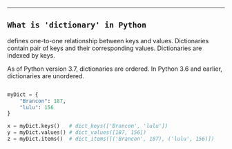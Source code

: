 ---
`What is 'dictionary' in Python`
-----------------------------

defines one-to-one relationship between keys and values. Dictionaries contain pair of keys and their corresponding values. Dictionaries are indexed by keys.


As of Python version 3.7, dictionaries are ordered. 
In Python 3.6 and earlier, dictionaries are unordered.

```python

myDict = {
    "Brancon": 187,
    "lulu": 156
}

x = myDict.keys()   # dict_keys(['Brancon', 'lulu'])
y = myDict.values() # dict_values([187, 156])
z = myDict.items()  # dict_items([('Brancon', 187), ('lulu', 156)])



```